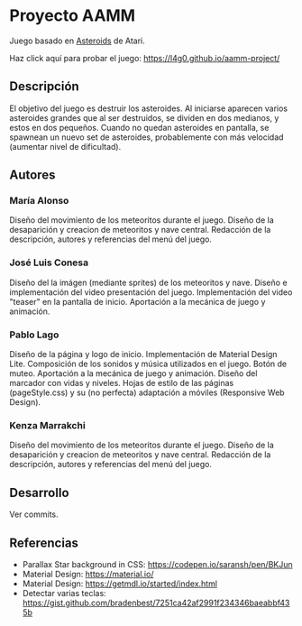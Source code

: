 # Proyecto AAMM

Juego basado en [Asteroids](https://en.wikipedia.org/wiki/Asteroids_(video_game)) de Atari.

Haz click aquí para probar el juego: https://l4g0.github.io/aamm-project/

## Descripción

El objetivo del juego es destruir los asteroides. Al iniciarse aparecen varios asteroides grandes que al ser destruidos, se dividen en dos medianos, y estos en dos pequeños. Cuando no quedan asteroides en pantalla, se spawnean un nuevo set de asteroides, probablemente con más velocidad (aumentar nivel de dificultad).

## Autores
### María Alonso
Diseño del movimiento de los meteoritos durante el juego. Diseño de la desaparición y creacion de meteoritos y nave central. Redacción de la descripción, autores y referencias del menú del juego.
### José Luis Conesa
Diseño del la imágen (mediante sprites) de los meteoritos y nave. Diseño e implementación del video presentación del juego. Implementación del video "teaser" en la pantalla de inicio. Aportación a la mecánica de juego y animación.
### Pablo Lago
Diseño de la página y logo de inicio. Implementación de Material Design Lite. Composición de los sonidos y música utilizados en el juego. Botón de muteo. Aportación a la mecánica de juego y animación. Diseño del marcador con vidas y niveles. Hojas de estilo de las páginas (pageStyle.css) y su (no perfecta) adaptación a móviles (Responsive Web Design).
### Kenza Marrakchi
Diseño del movimiento de los meteoritos durante el juego. Diseño de la desaparición y creacion de meteoritos y nave central. Redacción de la descripción, autores y referencias del menú del juego.

## Desarrollo
Ver commits.
## Referencias
* Parallax Star background in CSS: https://codepen.io/saransh/pen/BKJun
* Material Design: https://material.io/
* Material Design: https://getmdl.io/started/index.html
* Detectar varias teclas: https://gist.github.com/bradenbest/7251ca42af2991f234346baeabbf435b

